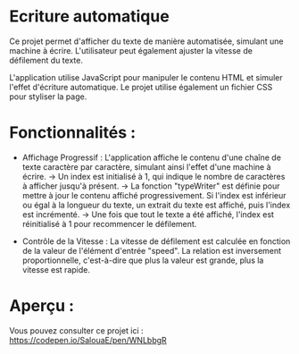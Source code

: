 # Ecriture automatique

Ce projet permet d'afficher du texte de manière automatisée, simulant une machine à écrire. L'utilisateur peut également ajuster la vitesse de défilement du texte.

L'application utilise JavaScript pour manipuler le contenu HTML et simuler l'effet d'écriture automatique.
Le projet utilise également un fichier CSS pour styliser la page. 


# Fonctionnalités :

* Affichage Progressif : L'application affiche le contenu d'une chaîne de texte caractère par caractère, simulant ainsi l'effet d'une machine à écrire.
-> Un index est initialisé à 1, qui indique le nombre de caractères à afficher jusqu'à présent.
-> La fonction "typeWriter" est définie pour mettre à jour le contenu affiché progressivement. 
Si l'index est inférieur ou égal à la longueur du texte, un extrait du texte est affiché, puis l'index est incrémenté.
-> Une fois que tout le texte a été affiché, l'index est réinitialisé à 1 pour recommencer le défilement.

* Contrôle de la Vitesse : La vitesse de défilement est calculée en fonction de la valeur de l'élément d'entrée "speed". La relation est inversement proportionnelle, c'est-à-dire que plus la valeur est grande, plus la vitesse est rapide.

# Aperçu :
Vous pouvez consulter ce projet ici : https://codepen.io/SalouaE/pen/WNLbbgR